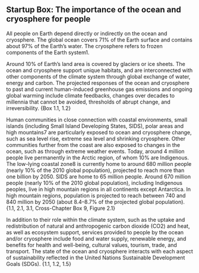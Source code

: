 ## Startup Box: The importance of the ocean and cryosphere for people

All people on Earth depend directly or indirectly on the ocean and cryosphere. The global ocean covers 71% of the Earth surface and contains about 97% of the Earth’s water. The cryosphere refers to frozen components of the Earth system1.

Around 10% of Earth’s land area is covered by glaciers or ice sheets. The ocean and cryosphere support unique habitats, and are interconnected with other components of the climate system through global exchange of water, energy and carbon. The projected responses of the ocean and cryosphere to past and current human-induced greenhouse gas emissions and ongoing global warming include climate feedbacks, changes over decades to millennia that cannot be avoided, thresholds of abrupt change, and irreversibility. {Box 1.1, 1.2}

Human communities in close connection with coastal environments, small islands (including Small Island Developing States, SIDS), polar areas and high mountains7 are particularly exposed to ocean and cryosphere change, such as sea level rise, extreme sea level and shrinking cryosphere. Other communities further from the coast are also exposed to changes in the ocean, such as through extreme weather events. Today, around 4 million people live permanently in the Arctic region, of whom 10% are Indigenous. The low-lying coastal zone8 is currently home to around 680 million people (nearly 10% of the 2010 global population), projected to reach more than one billion by 2050. SIDS are home to 65 million people. Around 670 million people (nearly 10% of the 2010 global population), including Indigenous peoples, live in high mountain regions in all continents except Antarctica. In high mountain regions, population is projected to reach between 740 and 840 million by 2050 (about 8.4–8.7% of the projected global population). {1.1, 2.1, 3.1, Cross-Chapter Box 9, Figure 2.1} 

In addition to their role within the climate system, such as the uptake and redistribution of natural and anthropogenic carbon dioxide (CO2) and heat, as well as ecosystem support, services provided to people by the ocean and/or cryosphere include food and water supply, renewable energy, and benefits for health and well-being, cultural values, tourism, trade, and transport. The state of the ocean and cryosphere interacts with each aspect of sustainability reflected in the United
Nations Sustainable Development Goals (SDGs). {1.1, 1.2, 1.5}
